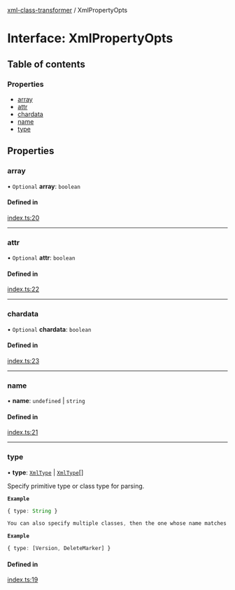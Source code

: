 [xml-class-transformer](../README.md) / XmlPropertyOpts

# Interface: XmlPropertyOpts

## Table of contents

### Properties

- [array](XmlPropertyOpts.md#array)
- [attr](XmlPropertyOpts.md#attr)
- [chardata](XmlPropertyOpts.md#chardata)
- [name](XmlPropertyOpts.md#name)
- [type](XmlPropertyOpts.md#type)

## Properties

### array

• `Optional` **array**: `boolean`

#### Defined in

[index.ts:20](https://github.com/VitorLuizC/typescript-library-boilerplate/blob/b44a20e/src/index.ts#L20)

___

### attr

• `Optional` **attr**: `boolean`

#### Defined in

[index.ts:22](https://github.com/VitorLuizC/typescript-library-boilerplate/blob/b44a20e/src/index.ts#L22)

___

### chardata

• `Optional` **chardata**: `boolean`

#### Defined in

[index.ts:23](https://github.com/VitorLuizC/typescript-library-boilerplate/blob/b44a20e/src/index.ts#L23)

___

### name

• **name**: `undefined` \| `string`

#### Defined in

[index.ts:21](https://github.com/VitorLuizC/typescript-library-boilerplate/blob/b44a20e/src/index.ts#L21)

___

### type

• **type**: [`XmlType`](../README.md#xmltype) \| [`XmlType`](../README.md#xmltype)[]

Specify primitive type or class type for parsing.

**`Example`**

```ts
{ type: String }

You can also specify multiple classes, then the one whose name matches the element name will be selected.
```

**`Example`**

```ts
{ type: [Version, DeleteMarker] }
```

#### Defined in

[index.ts:19](https://github.com/VitorLuizC/typescript-library-boilerplate/blob/b44a20e/src/index.ts#L19)
